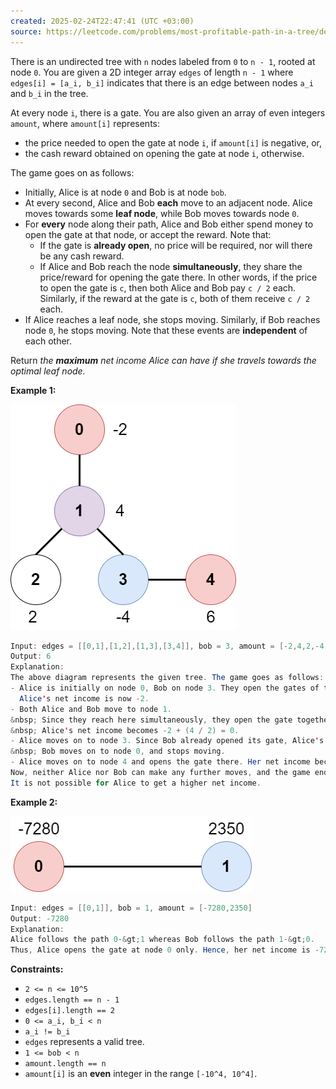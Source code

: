 ```yaml
---
created: 2025-02-24T22:47:41 (UTC +03:00)
source: https://leetcode.com/problems/most-profitable-path-in-a-tree/description/?envType=daily-question&envId=2025-02-24
---
```

There is an undirected tree with `n` nodes labeled from `0` to `n - 1`, rooted at node `0`. You are given a 2D integer array `edges` of length `n - 1` where `edges[i] = [a_i, b_i]` indicates that there is an edge between nodes `a_i` and `b_i` in the tree.

At every node `i`, there is a gate. You are also given an array of even integers `amount`, where `amount[i]` represents:

-   the price needed to open the gate at node `i`, if `amount[i]` is negative, or,
-   the cash reward obtained on opening the gate at node `i`, otherwise.

The game goes on as follows:

-   Initially, Alice is at node `0` and Bob is at node `bob`.
-   At every second, Alice and Bob **each** move to an adjacent node. Alice moves towards some **leaf node**, while Bob moves towards node `0`.
-   For **every** node along their path, Alice and Bob either spend money to open the gate at that node, or accept the reward. Note that:
    -   If the gate is **already open**, no price will be required, nor will there be any cash reward.
    -   If Alice and Bob reach the node **simultaneously**, they share the price/reward for opening the gate there. In other words, if the price to open the gate is `c`, then both Alice and Bob pay `c / 2` each. Similarly, if the reward at the gate is `c`, both of them receive `c / 2` each.
-   If Alice reaches a leaf node, she stops moving. Similarly, if Bob reaches node `0`, he stops moving. Note that these events are **independent** of each other.

Return _the **maximum** net income Alice can have if she travels towards the optimal leaf node._


**Example 1:**

![img.png](img.png)

``` Java
Input: edges = [[0,1],[1,2],[1,3],[3,4]], bob = 3, amount = [-2,4,2,-4,6]
Output: 6
Explanation: 
The above diagram represents the given tree. The game goes as follows:
- Alice is initially on node 0, Bob on node 3. They open the gates of their respective nodes.
  Alice's net income is now -2.
- Both Alice and Bob move to node 1. 
&nbsp; Since they reach here simultaneously, they open the gate together and share the reward.
&nbsp; Alice's net income becomes -2 + (4 / 2) = 0.
- Alice moves on to node 3. Since Bob already opened its gate, Alice's income remains unchanged.
&nbsp; Bob moves on to node 0, and stops moving.
- Alice moves on to node 4 and opens the gate there. Her net income becomes 0 + 6 = 6.
Now, neither Alice nor Bob can make any further moves, and the game ends.
It is not possible for Alice to get a higher net income.
```


**Example 2:**

![img_1.png](img_1.png)

``` Java
Input: edges = [[0,1]], bob = 1, amount = [-7280,2350]
Output: -7280
Explanation: 
Alice follows the path 0-&gt;1 whereas Bob follows the path 1-&gt;0.
Thus, Alice opens the gate at node 0 only. Hence, her net income is -7280. 
```


**Constraints:**

-   `2 <= n <= 10^5`
-   `edges.length == n - 1`
-   `edges[i].length == 2`
-   `0 <= a_i, b_i < n`
-   `a_i != b_i`
-   `edges` represents a valid tree.
-   `1 <= bob < n`
-   `amount.length == n`
-   `amount[i]` is an **even** integer in the range `[-10^4, 10^4]`.
